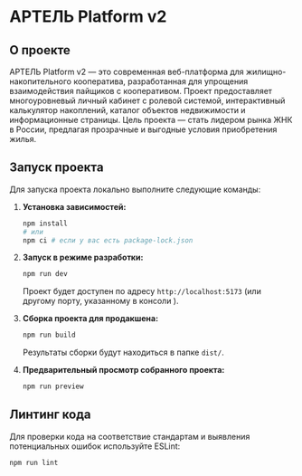 # АРТЕЛЬ Platform v2

## О проекте
АРТЕЛЬ Platform v2 — это современная веб-платформа для жилищно-накопительного кооператива, разработанная для упрощения взаимодействия пайщиков с кооперативом. Проект предоставляет многоуровневый личный кабинет с ролевой системой, интерактивный калькулятор накоплений, каталог объектов недвижимости и информационные страницы. Цель проекта — стать лидером рынка ЖНК в России, предлагая прозрачные и выгодные условия приобретения жилья.

## Запуск проекта

Для запуска проекта локально выполните следующие команды:

1.  **Установка зависимостей:**
    ```bash
    npm install
    # или
    npm ci # если у вас есть package-lock.json
    ```

2.  **Запуск в режиме разработки:**
    ```bash
    npm run dev
    ```
    Проект будет доступен по адресу `http://localhost:5173` (или другому порту, указанному в консоли ).

3.  **Сборка проекта для продакшена:**
    ```bash
    npm run build
    ```
    Результаты сборки будут находиться в папке `dist/`.

4.  **Предварительный просмотр собранного проекта:**
    ```bash
    npm run preview
    ```

## Линтинг кода

Для проверки кода на соответствие стандартам и выявления потенциальных ошибок используйте ESLint:

```bash
npm run lint
